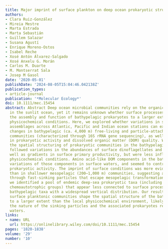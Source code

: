 ```yaml
---
title: Major imprint of surface plankton on deep ocean prokaryotic structure and activity
authors:
- Clara Ruiz‐González
- Mireia Mestre
- Marta Estrada
- Marta Sebastián
- Guillem Salazar
- Susana Agustí
- Enrique Moreno‐Ostos
- Isabel Reche
- Xosé Antón Álvarez‐Salgado
- Xosé Anxelu G. Morán
- Carlos M. Duarte
- M. Montserrat Sala
- Josep M Gasol
date: '2020-05-01'
publishDate: '2024-08-05T15:04:46.042138Z'
publication_types:
- article-journal
publication: '*Molecular Ecology*'
doi: 10.1111/mec.15454
abstract: Abstract Deep ocean microbial communities rely on the organic carbon produced
  in the sunlit ocean, yet it remains unknown whether surface processes determine
  the assembly and function of bathypelagic prokaryotes to a larger extent than deep‐sea
  physicochemical conditions. Here, we explored whether variations in surface phytoplankton
  assemblages across Atlantic, Pacific and Indian ocean stations can explain structural
  changes in bathypelagic (ca. 4,000 m) free‐living and particle‐attached prokaryotic
  communities (characterized through 16S rRNA gene sequencing), as well as changes
  in prokaryotic activity and dissolved organic matter (DOM) quality. We show that
  the spatial structuring of prokaryotic communities in the bathypelagic strongly
  followed variations in the abundances of surface dinoflagellates and ciliates, as
  well as gradients in surface primary productivity, but were less influenced by bathypelagic
  physicochemical conditions. Amino acid‐like DOM components in the bathypelagic reflected
  variations of those components in surface waters, and seemed to control bathypelagic
  prokaryotic activity. The imprint of surface conditions was more evident in bathypelagic
  than in shallower mesopelagic (200–1,000 m) communities, suggesting a direct connectivity
  through fast‐sinking particles that escape mesopelagic transformations. Finally,
  we identified a pool of endemic deep‐sea prokaryotic taxa (including potentially
  chemoautotrophic groups) that appear less connected to surface processes than those
  bathypelagic taxa with a widespread vertical distribution. Our results suggest that
  surface planktonic communities shape the spatial structure of the bathypelagic microbiome
  to a larger extent than the local physicochemical environment, likely through determining
  the nature of the sinking particles and the associated prokaryotes reaching bathypelagic
  waters.
links:
- name: URL
  url: https://onlinelibrary.wiley.com/doi/10.1111/mec.15454
pages: '1820-1838'
volume: '29'
number: '10'
---
```

